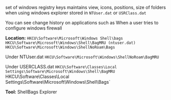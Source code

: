 set of windows registry keys 
maintains view, icons, positions, size of folders when using windows explorer
stored in `NTUser.dat` or `USRClass.dat`

You can see change history on applications such as
When a user tries to configure windows firewall

**Location:**
`HKCU\Software\Microsoft\Windows Shell\bags`
`HKCU\Software\Microsoft\Windows\Shell\BagMRU (ntuser.dat)`
`HKCU\Software\Microsoft\Windows\ShellNoRoam\Bags`

Under NTUser.dat
`HKCU\Software\Microsoft\Windows\ShellNoRoam\BagMRU`

Under USERCLASS.dat
`HKCU\Software\Classes\Local Settings\Software\Microsoft\Windows\Shell\BagMRU
`HKCU\Software\Classes\Local Settings\Software\Microsoft\Windows\Shell\Bags`


**Tool:**
ShellBags Explorer
